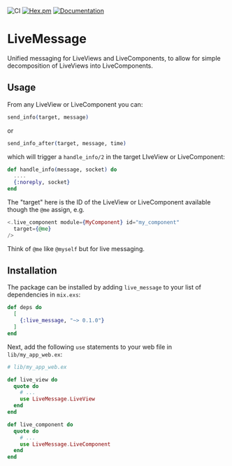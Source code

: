 ![CI](https://github.com/Dyad-AI/live_message/actions/workflows/ci.yml/badge.svg) [![Hex.pm](https://img.shields.io/hexpm/v/live_message.svg)](https://hex.pm/packages/live_message) [![Documentation](https://img.shields.io/badge/documentation-gray)](https://hexdocs.pm/live_message/)

# LiveMessage

Unified messaging for LiveViews and LiveComponents, to allow for simple decomposition of LiveViews into LiveComponents.

## Usage

From any LiveView or LiveComponent you can:

```elixir
send_info(target, message)
```

or

```elixir
send_info_after(target, message, time)
```

which will trigger a `handle_info/2` in the target LIveView or LiveComponent:

```elixir
def handle_info(message, socket) do
  ....
  {:noreply, socket}
end
```

The "target" here is the ID of the LiveView or LiveComponent available though the `@me` assign, e.g.

```heex
<.live_component module={MyComponent} id="my_component"
  target={@me}
/>
```

Think of `@me` like `@myself` but for live messaging.

## Installation

The package can be installed by adding `live_message` to your list of dependencies in `mix.exs`:

```elixir
def deps do
  [
    {:live_message, "~> 0.1.0"}
  ]
end
```

Next, add the following `use` statements to your web file in `lib/my_app_web.ex`:

```elixir
# lib/my_app_web.ex

def live_view do
  quote do
    # ...
    use LiveMessage.LiveView
  end
end

def live_component do
  quote do
    # ...
    use LiveMessage.LiveComponent
  end
end
```
